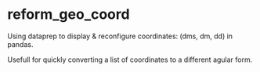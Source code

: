 # reform_geo_coord
Using dataprep to display &amp; reconfigure coordinates: (dms, dm, dd)  in pandas.

Usefull for quickly converting a list of coordinates to a different agular form.
